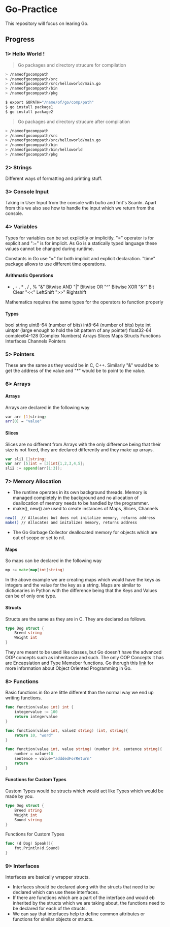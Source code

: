 # Go-Practice

This repository will focus on learing Go.

## Progress

### 1> Hello World !

> Go packages and directory strucure for compilation
```sh
> /nameofgocomppath
> /nameofgocomppath/src
> /nameofgocomppath/src/helloworld/main.go
> /nameofgocomppath/bin
> /nameofgocomppath/pkg
```
```sh
$ export GOPATH="/name/of/go/comp/path"
$ go install package1
$ go install package2
```
> Go packages and directory strucure after compilation
```sh
> /nameofgocomppath
> /nameofgocomppath/src
> /nameofgocomppath/src/helloworld/main.go
> /nameofgocomppath/bin
> /nameofgocomppath/bin/helloworld
> /nameofgocomppath/pkg
```

### 2> Strings

Different ways of formatting and printing stuff.


### 3> Console Input

Taking in User Input from the console with bufio and fmt's Scanln.
Apart from this we also see how to handle the input which we return from the console.


### 4> Variables
Types for variables can be set explicitly or implicitly.
"=" operator is for explicit and ":=" is for implicit.
As Go is a statically typed language these values cannot be changed during runtime.

Constants in Go use "=" for both implicit and explicit declaration.
"time" package allows to use different time operations.

#### Arithmatic Operations
+ , - . * , / , %
"&"  Bitwise AND
"|"  Bitwise OR
"^"  Bitwise XOR
"&^" Bit Clear
"<<" LeftShift
">>" Rightshift

Mathematics requires the same types for the operators to function properly

#### Types
bool
string 
uint8-64 (number of bits)
int8-64 (number of bits)
byte 
int
uintptr (large enough to hold the bit pattern of any pointer)
float32-64
complex64-128 (Complex Numbers)
Arrays
Slices
Maps
Structs
Functions
Interfaces
Channels
Pointers

### 5> Pointers

These are the same as they would be in C, C++.
Similarly "&" would be to get the address of the value and "*" would be to point to the value.

### 6> Arrays

#### Arrays

Arrays are declared in the following way
```sh
var arr [1]string;
arr[0] = "value"
```

#### Slices

Slices are no different from Arrays with the only difference being that their size is not fixed, they are declared differently and they make up arrays.
```go
var sli1 []string;
var arr [5]int = [3]int{1,2,3,4,5};
sli2 := append(arr[1:3]);
```

### 7> Memory Allocation

- The runtime operates in its own background threads. Memory is managed completely in the background and no allocation of deallocation of memory needs to be handled by the programmer. 
- make(), new() are used to create instances of Maps, Slices, Channels
```sh
new()  // Allocates but does not initalize memory, returns address
make() // Allocates and initalizes memory, returns address
```
- The Go Garbage Collector deallocated memory for objects which are out of scope or set to nil.

#### Maps

So maps can be declared in the following way
```go
mp := make(map[int]string) 
```
In the above example we are creating maps which would have the keys as integers and the value for the key as a string. 
Maps are similar to dictionaries in Python with the difference being that the Keys and Values can be of only one type.

#### Structs

Structs are the same as they are in C. They are declared as follows.
```go
type Dog struct {
    Breed string
    Weight int
}
```
They are meant to be used like classes, but Go doesn't have the advanced OOP concepts such as inheritance and such. The only OOP Concepts it has are Encapslation and Type Memeber functions.
Go thorugh this [link](https://www.ardanlabs.com/blog/2013/07/object-oriented-programming-in-go.html) for more information about Object Oriented Programming in Go.


### 8> Functions

Basic functions in Go are little different than the normal way we end up writing functions.
```go
func function(value int) int {
    integervalue := 100
    return integervalue
}

func function(value int, value2 string) (int, string){
    return 10, "word"
}

func function(value int, value string) (number int, sentence string){
    number = value+10
    sentence = value+"adddedForReturn"
    return
}
```
#### Functions for Custom Types

Custom Types would be structs which would act like Types which would be made by you.
```go
type Dog struct {
    Breed string
    Weight int
    Sound string
}
```

Functions for Custom Types
```go
func (d Dog) Speak(){
    fmt.Println(d.Sound)   
}
```

### 9> Interfaces

Interfaces are basically wrapper structs. 
* Interfaces should be declared along with the structs that need to be declared which can use these interfaces.
* If there are functions which are a part of the interface and would eb inherited by the structs which we are taking about, the functions need to be declared for each of the structs.
* We can say that interfaces help to define common attributes or functions for similar objects or structs.